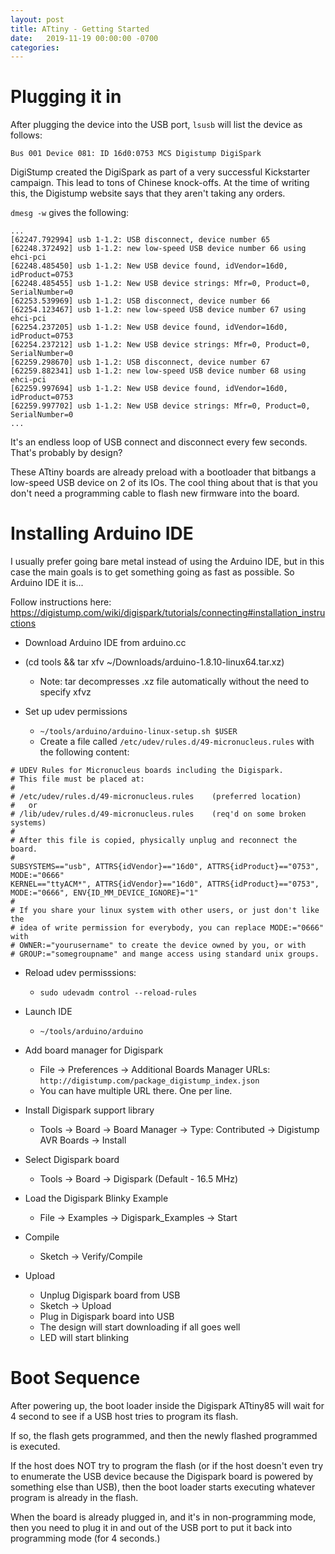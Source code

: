 ```yaml
---
layout: post
title: ATtiny - Getting Started
date:   2019-11-19 00:00:00 -0700
categories:
---
```



# Plugging it in

After plugging the device into the USB port, `lsusb` will list the device as follows:

```
Bus 001 Device 081: ID 16d0:0753 MCS Digistump DigiSpark
```

DigiStump created the DigiSpark as part of a very successful Kickstarter campaign.
This lead to tons of Chinese knock-offs. At the time of writing this, the Digistump
website says that they aren't taking any orders.


`dmesg -w` gives the following:

```
...
[62247.792994] usb 1-1.2: USB disconnect, device number 65
[62248.372492] usb 1-1.2: new low-speed USB device number 66 using ehci-pci
[62248.485450] usb 1-1.2: New USB device found, idVendor=16d0, idProduct=0753
[62248.485455] usb 1-1.2: New USB device strings: Mfr=0, Product=0, SerialNumber=0
[62253.539969] usb 1-1.2: USB disconnect, device number 66
[62254.123467] usb 1-1.2: new low-speed USB device number 67 using ehci-pci
[62254.237205] usb 1-1.2: New USB device found, idVendor=16d0, idProduct=0753
[62254.237212] usb 1-1.2: New USB device strings: Mfr=0, Product=0, SerialNumber=0
[62259.298670] usb 1-1.2: USB disconnect, device number 67
[62259.882341] usb 1-1.2: new low-speed USB device number 68 using ehci-pci
[62259.997694] usb 1-1.2: New USB device found, idVendor=16d0, idProduct=0753
[62259.997702] usb 1-1.2: New USB device strings: Mfr=0, Product=0, SerialNumber=0
...
```

It's an endless loop of USB connect and disconnect every few seconds. That's probably
by design?

These ATtiny boards are already preload with a bootloader that bitbangs a low-speed USB
device on 2 of its IOs. The cool thing about that is that you don't need a programming
cable to flash new firmware into the board.

# Installing Arduino IDE

I usually prefer going bare metal instead of using the Arduino IDE, but in this case the main
goals is to get something going as fast as possible. So Arduino IDE it is...

Follow instructions here: https://digistump.com/wiki/digispark/tutorials/connecting#installation_instructions

* Download Arduino IDE from arduino.cc
* (cd tools && tar xfv ~/Downloads/arduino-1.8.10-linux64.tar.xz)

    * Note: tar decompresses .xz file automatically without the need to specify xfvz

* Set up udev permissions

    * `~/tools/arduino/arduino-linux-setup.sh $USER`
    * Create a file called `/etc/udev/rules.d/49-micronucleus.rules` with the following content:

```
# UDEV Rules for Micronucleus boards including the Digispark.
# This file must be placed at:
#
# /etc/udev/rules.d/49-micronucleus.rules    (preferred location)
#   or
# /lib/udev/rules.d/49-micronucleus.rules    (req'd on some broken systems)
#
# After this file is copied, physically unplug and reconnect the board.
#
SUBSYSTEMS=="usb", ATTRS{idVendor}=="16d0", ATTRS{idProduct}=="0753", MODE:="0666"
KERNEL=="ttyACM*", ATTRS{idVendor}=="16d0", ATTRS{idProduct}=="0753", MODE:="0666", ENV{ID_MM_DEVICE_IGNORE}="1"
#
# If you share your linux system with other users, or just don't like the
# idea of write permission for everybody, you can replace MODE:="0666" with
# OWNER:="yourusername" to create the device owned by you, or with
# GROUP:="somegroupname" and mange access using standard unix groups.
```

* Reload udev permisssions: 

    * `sudo udevadm control --reload-rules`

* Launch IDE

    * `~/tools/arduino/arduino`

* Add board manager for Digispark

    * File -> Preferences -> Additional Boards Manager URLs: `http://digistump.com/package_digistump_index.json`
    * You can have multiple URL there. One per line.

* Install Digispark support library

    * Tools -> Board -> Board Manager -> Type: Contributed -> Digistump AVR Boards -> Install

* Select Digispark board
    * Tools -> Board -> Digispark (Default - 16.5 MHz)

* Load the Digispark Blinky Example
    
    * File -> Examples -> Digispark_Examples -> Start

* Compile 

    * Sketch -> Verify/Compile

* Upload

    * Unplug Digispark board from USB
    * Sketch -> Upload
    * Plug in Digispark board into USB
    * The design will start downloading if all goes well
    * LED will start blinking

# Boot Sequence

After powering up, the boot loader inside the Digispark ATtiny85 will wait for 4 second to see if a USB host tries to
program its flash.

If so, the flash gets programmed, and then the newly flashed programmed is executed.

If the host does NOT try to program the flash (or if the host doesn't even try to enumerate the USB device because
the Digispark board is powered by something else than USB), then the boot loader starts executing whatever program
is already in the flash.

When the board is already plugged in, and it's in non-programming mode, then you need to plug it in and out of the USB
port to put it back into programming mode (for 4 seconds.)



